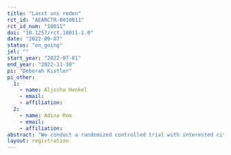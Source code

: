 ```yaml
---
title: "Lasst uns reden"
rct_id: "AEARCTR-0010011"
rct_id_num: "10011"
doi: "10.1257/rct.10011-1.0"
date: "2022-09-07"
status: "on_going"
jel: ""
start_year: "2022-07-01"
end_year: "2022-11-30"
pi: "Deborah Kistler"
pi_other:
  1:
    - name: Aljosha Henkel
    - email: 
    - affiliation: 
  2:
    - name: Adina Rom
    - email: 
    - affiliation: 
abstract: "We conduct a randomized controlled trial with interested citizens to study the effect of conversations with strangers holding different political opinions on affective polarization, trust, and intentions for political participation. In collaboration with the Swiss Society for the Common Good (SGG), we randomly invite interested people to take part in two time-delayed dialogue weekends, and in between the two event weekends, measure their attitudes towards outpartisan voters and individuals with different political opinions, their general trust towards others as well as their trust towards different institutions, and their propensity to engage in different political activities."
layout: registration
---
```


